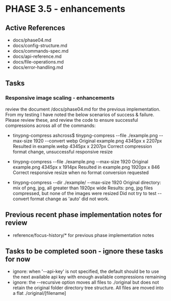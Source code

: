 # PHASE 3.5 - enhancements

## Active References
- docs/phase04.md
- docs/config-structure.md
- docs/commands-spec.md
- docs/api-reference.md
- docs/file-operations.md
- docs/error-handling.md

## Tasks
### Responsive image scaling - enhancements
review the document /docs/phase04.md for the previous implementation.
From my testing I have noted the below scenarios of success & failure. Please review these, and review the code to ensure successful compressions across all of the commands:

- tinypng-compress ashcross$ tinypng-compress --file ./example.png --max-size 1920 --convert webp
Original example.png 4345px x 2207px
Resulted in example.webp 4345px x 2207px
Correct compression format change, unsuccessful responsive resize

- tinypng-compress --file ./example.png --max-size 1920
Original example.png 4345px x 1914px
Resulted in example.png 1920px x 846
Correct responsive resize when no format conversion requested

- tinypng-compress --dir ./example/ --max-size 1920
Original directory: mix of png, jpg, all greater than 1920px wide
Results: png, jpg files compressed, but none of the images were resized
Did not try to test --convert format change as 'auto' did not work.



## Previous recent phase implementation notes for review
- reference/focus-history/* for previous phase implementation notes


## Tasks to be completed soon - ignore these tasks for now
- ignore: when '--api-key' is not specified, the default should be to use the next available api key with enough available compressions remaining
- ignore: the --recursive option moves all files to ./original but does not retain the original folder directory tree structure. All files are moved into a flat ./original/[filename]
